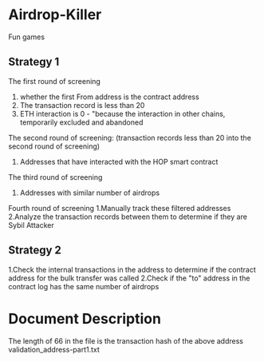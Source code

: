 # Airdrop-Killer
Fun games

## Strategy 1
The first round of screening
1. whether the first From address is the contract address
2. The transaction record is less than 20
3. ETH interaction is 0 - "because the interaction in other chains, temporarily excluded and abandoned

The second round of screening: (transaction records less than 20 into the second round of screening)
1. Addresses that have interacted with the HOP smart contract

The third round of screening
1. Addresses with similar number of airdrops 

Fourth round of screening
1.Manually track these filtered addresses
2.Analyze the transaction records between them to determine if they are Sybil Attacker

## Strategy 2
1.Check the internal transactions in the address to determine if the contract address for the bulk transfer was called
2.Check if the "to" address in the contract log has the same number of airdrops

# Document Description
The length of 66 in the file is the transaction hash of the above address
validation_address-part1.txt
